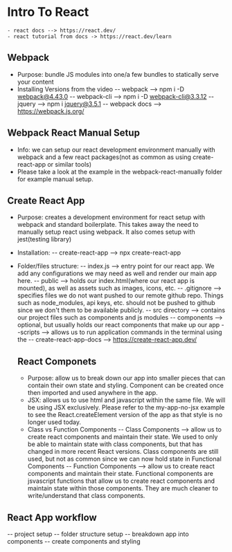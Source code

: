<!-- Week 13  -->

# Intro To React

    - react docs --> https://react.dev/
    - react tutorial from docs -> https://react.dev/learn

## Webpack

- Purpose: bundle JS modules into one/a few bundles to statically serve your content
- Installing Versions from the video
  -- webpack --> npm i -D webpack@4.43.0
  -- webpack-cli --> npm i -D webpack-cli@3.3.12
  -- jquery --> npm i jquery@3.5.1
  -- webpack docs --> https://webpack.js.org/

## Webpack React Manual Setup

- Info: we can setup our react development environment manually with webpack and a few react packages(not as common as using create-react-app or similar tools)
- Please take a look at the example in the webpack-react-manually folder for example manual setup.

## Create React App

- Purpose: creates a development environment for react setup with webpack and standard boilerplate. This takes away the need to manually setup react using webpack. It also comes setup with jest(testing library)
- Installation:
  -- create-react-app --> npx create-react-app <projectname>
- Folder/files structure:
  -- index.js --> entry point for our react app. We add any configurations we may need as well and render our main app here.
  -- public --> holds our index.html(where our react app is mounted), as well as assets such as images, icons, etc.
  -- .gitignore --> specifies files we do not want pushed to our remote github repo. Things such as node_modules, api keys, etc. should not be pushed to github since we don't them to be available publicly.
  -- src directory --> contains our project files such as components and js modules
  -- components --> optional, but usually holds our react components that make up our app
  --scripts --> allows us to run application commands in the terminal using the
  -- create-react-app-docs --> https://create-react-app.dev/

  ## React Componets

  - Purpose: allow us to break down our app into smaller pieces that can contain their own state and styling. Component can be created once then imported and used anywhere in the app.
  - JSX: allows us to use html and javascript within the same file. We will be using JSX exclusively. Please refer to the my-app-no-jsx example to see the React.createElement version of the app as that style is no longer used today.
  - Class vs Function Components
    -- Class Components --> allow us to create react components and maintain their state. We used to only be able to maintain state with class components, but that has changed in more recent React versions. Class components are still used, but not as common since we can now hold state in Functional Components
    -- Function Components --> allow us to create react components and maintain their state. Functional components are jsvascript functions that allow us to create react components and maintain state within those components. They are much cleaner to write/understand that class components.

## React App workflow

-- project setup
-- folder structure setup
-- breakdown app into components
-- create components and styling
